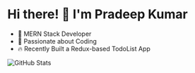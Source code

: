 # Hi there! 👋 I'm Pradeep Kumar  
- 🚀 MERN Stack Developer  
- 🎥 Passionate about Coding
- 🔥 Recently Built a Redux-based TodoList App  

![GitHub Stats](https://github-readme-stats.vercel.app/api?username=pradeepkumar6382&show_icons=true&theme=radical)
